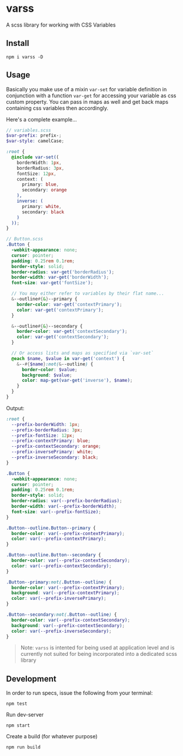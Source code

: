 # varss

A scss library for working with CSS Variables


## Install

```cli
npm i varss -D
```

## Usage

Basically you make use of a mixin `var-set` for variable definition in conjunction with a function `var-get` for accessing your variable as css custom property. You can pass in maps as well and get back maps containing css variables then accordingly.

Here's a complete example...

```scss
// variables.scss
$var-prefix: prefix-;
$var-style: camelCase;

:root {
  @include var-set((
    borderWidth: 1px,
    borderRadius: 3px,
    fontSize: 12px,
    context: (
      primary: blue,
      secondary: orange
    ),
    inverse: (
      primary: white,
      secondary: black
    )
  ));
}
```

```scss
// Button.scss
.Button {
  -webkit-appearance: none;
  cursor: pointer;
  padding: 0.25rem 0.1rem;
  border-style: solid;
  border-radius: var-get('borderRadius');
  border-width: var-get('borderWidth');
  font-size: var-get('fontSize');

  // You may either refer to variables by their flat name...
  &--outline#{&}--primary {
    border-color: var-get('contextPrimary');
    color: var-get('contextPrimary');
  }

  &--outline#{&}--secondary {
    border-color: var-get('contextSecondary');
    color: var-get('contextSecondary');
  }

  // Or access lists and maps as specified via `var-set`
  @each $name, $value in var-get('context') {
    &--#{$name}:not(&--outline) {
      border-color: $value;
      background: $value;
      color: map-get(var-get('inverse'), $name);
    }
  }
}

```

Output:

```css
:root {
  --prefix-borderWidth: 1px;
  --prefix-borderRadius: 3px;
  --prefix-fontSize: 12px;
  --prefix-contextPrimary: blue;
  --prefix-contextSecondary: orange;
  --prefix-inversePrimary: white;
  --prefix-inverseSecondary: black;
}

.Button {
  -webkit-appearance: none;
  cursor: pointer;
  padding: 0.25rem 0.1rem;
  border-style: solid;
  border-radius: var(--prefix-borderRadius);
  border-width: var(--prefix-borderWidth);
  font-size: var(--prefix-fontSize);
}

.Button--outline.Button--primary {
  border-color: var(--prefix-contextPrimary);
  color: var(--prefix-contextPrimary);
}

.Button--outline.Button--secondary {
  border-color: var(--prefix-contextSecondary);
  color: var(--prefix-contextSecondary);
}

.Button--primary:not(.Button--outline) {
  border-color: var(--prefix-contextPrimary);
  background: var(--prefix-contextPrimary);
  color: var(--prefix-inversePrimary);
}

.Button--secondary:not(.Button--outline) {
  border-color: var(--prefix-contextSecondary);
  background: var(--prefix-contextSecondary);
  color: var(--prefix-inverseSecondary);
}
```

> Note: `varss` is intented for being used at application level and is currently not suited for being incorporated into a dedicated scss library

## Development

In order to run specs, issue the following from your terminal:

```cli
npm test
```

Run dev-server

```cli
npm start
```

Create a build (for whatever purpose)

```cli
npm run build
```
